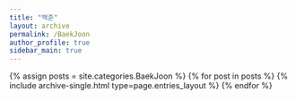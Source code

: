 ```yaml
---
title: "백준"
layout: archive
permalink: /BaekJoon
author_profile: true
sidebar_main: true
---
```



{% assign posts = site.categories.BaekJoon %}
{% for post in posts %} {% include archive-single.html type=page.entries_layout %} {% endfor %}